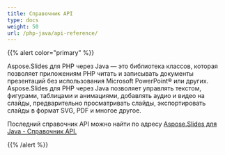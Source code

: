 ```yaml
---
title: Справочник API
type: docs
weight: 50
url: /php-java/api-reference/
---
```


{{% alert color="primary" %}} 

Aspose.Slides для PHP через Java — это библиотека классов, которая позволяет приложениям PHP читать и записывать документы презентаций без использования Microsoft PowerPoint® или других. Aspose.Slides для PHP через Java позволяет управлять текстом, фигурами, таблицами и анимациями, добавлять аудио и видео на слайды, предварительно просматривать слайды, экспортировать слайды в формат SVG, PDF и многое другое.

Последний справочник API можно найти по адресу [Aspose.Slides для Java - Справочник API.](https://reference.aspose.com/slides/php-java/)

{{% /alert %}}